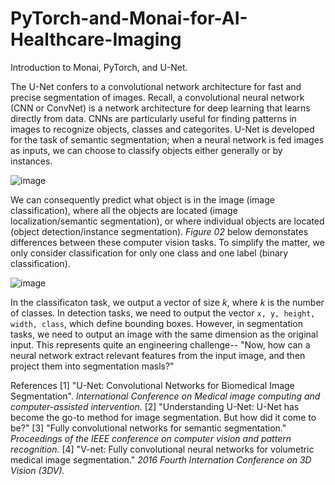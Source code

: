 # PyTorch-and-Monai-for-AI-Healthcare-Imaging

Introduction to Monai, PyTorch, and U-Net.

The U-Net confers to a convolutional network architecture for fast and precise segmentation of images. Recall, a convolutional neural network (CNN or ConvNet) is a network 
architecture for deep learning that learns directly from data. CNNs are particularly useful for finding patterns in images to recognize objects, classes and categorites.
U-Net is developed for the task of semantic segmentation; when a neural network is fed images as inputs, we can choose to classify objects either generally or by instances. 

![image](https://github.com/aliamrod/PyTorch-and-Monai-for-AI-Healthcare-Imaging/assets/62684338/82fe8a8b-0c2a-4faf-bca9-d1cdd7d5454d)


We can consequently predict what object is in the image (image classification), where all the objects are located (image localization/semantic segmentation), or where
individual objects are located (object detection/instance segmentation). _Figure 02_ below demonstates differences between these computer vision tasks. To simplify 
the matter, we only consider classification for only one class and one label (binary classification). 


![image](https://github.com/aliamrod/PyTorch-and-Monai-for-AI-Healthcare-Imaging/assets/62684338/b685165b-7d3f-46ad-999b-cd47b2e8fc6a)


In the classificaton task, we output a vector of size _k_, where _k_ is the number of classes. In detection tasks, we need to output the vector `x, y, height, width, class`, which define bounding boxes. However, in segmentation tasks, we need to output an image with the same dimension as the original input. This represents quite an engineering challenge-- "Now, how can a neural network extract relevant features from the input image, and then project them into segmentation masls?"



References
[1] "U-Net: Convolutional Networks for Biomedical Image Segmentation". _International Conference on Medical image computing and computer-assisted intervention._
[2] "Understanding U-Net: U-Net has become the go-to method for image segmentation. But how did it come to be?"
[3] "Fully convolutional networks for semantic segmentation." _Proceedings of the IEEE conference on computer vision and pattern recognition._ 
[4] "V-net: Fully convolutional neural networks for volumetric medical image segmentation." _2016 Fourth Internation Conference on 3D Vision (3DV)._
